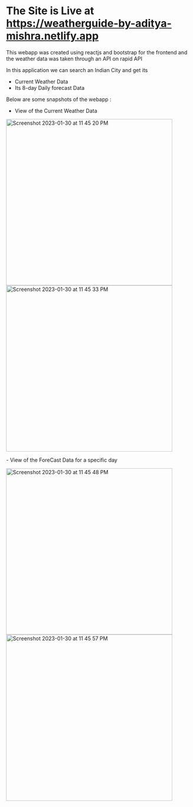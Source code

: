 # The Site is Live at https://weatherguide-by-aditya-mishra.netlify.app

This webapp was created using reactjs and bootstrap for the frontend and the weather data was taken through an API on rapid API

In this application we can search an Indian City and get its 

- Current Weather Data
- Its 8-day Daily forecast Data

Below are some snapshots of the webapp :
- View of the Current Weather Data
<p>
<img width="450" alt="Screenshot 2023-01-30 at 11 45 20 PM" src="https://user-images.githubusercontent.com/112647556/215562630-9d5b84a1-110b-4865-8968-0d9cfb9c4000.png">
<img width="450" alt="Screenshot 2023-01-30 at 11 45 33 PM" src="https://user-images.githubusercontent.com/112647556/215562664-7cc6218b-d162-42ca-afed-6623ad813234.png">
</p>
- View of the ForeCast Data for a specific day
<p float="left">
<img width="450" alt="Screenshot 2023-01-30 at 11 45 48 PM" src="https://user-images.githubusercontent.com/112647556/215561389-e28c834f-09e2-42c8-99a3-c8528bcf93f3.png"><img width="450" alt="Screenshot 2023-01-30 at 11 45 57 PM" src="https://user-images.githubusercontent.com/112647556/215561609-65abd873-de3b-4c55-b52e-d8fa36ce2792.png">
</p>
